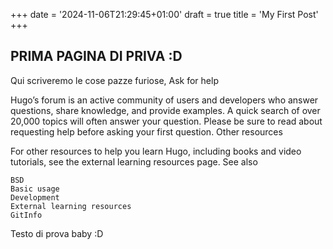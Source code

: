 +++
date = '2024-11-06T21:29:45+01:00'
draft = true
title = 'My First Post'
+++

## PRIMA PAGINA DI PRIVA :D

Qui scriveremo le cose pazze furiose, Ask for help

Hugo’s forum is an active community of users and developers who answer questions, share knowledge, and provide examples. A quick search of over 20,000 topics will often answer your question. Please be sure to read about requesting help before asking your first question.
Other resources

For other resources to help you learn Hugo, including books and video tutorials, see the external learning resources page.
See also

    BSD
    Basic usage
    Development
    External learning resources
    GitInfo
Testo di prova baby :D